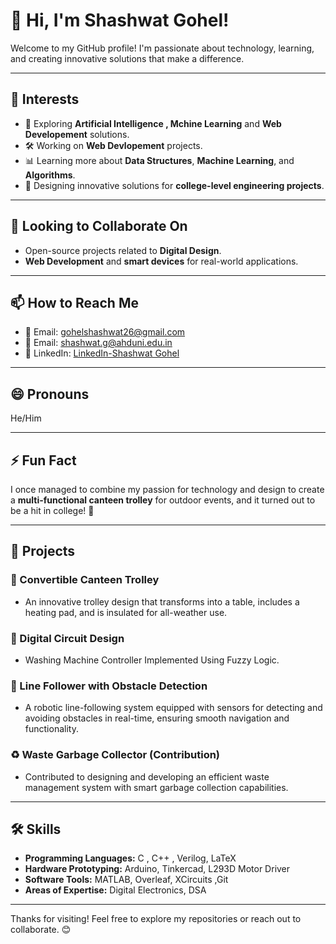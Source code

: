 # 👋 Hi, I'm Shashwat Gohel!

Welcome to my GitHub profile! I'm passionate about technology, learning, and creating innovative solutions that make a difference.

---

## 👀 Interests
- 🚀 Exploring **Artificial Intelligence , Mchine Learning** and **Web Developement** solutions.
- 🛠️ Working on **Web Devlopement** projects.
- 📊 Learning more about **Data Structures**, **Machine Learning**, and **Algorithms**.
- 🎨 Designing innovative solutions for **college-level engineering projects**.

---

## 💞️ Looking to Collaborate On
- Open-source projects related to **Digital Design**.
- **Web Development** and **smart devices** for real-world applications.


---

## 📫 How to Reach Me
- 💌 Email: [gohelshashwat26@gmail.com](mailto:gohelshashwat26@gmail.com)
- 💌 Email: [shashwat.g@ahduni.edu.in](mailto:shashwat.g@ahduni.edu.in)
- 💼 LinkedIn: [LinkedIn-Shashwat Gohel](https://www.linkedin.com/in/shashwat-gohel-b691532b9/)


---

## 😄 Pronouns
He/Him

---

## ⚡ Fun Fact
I once managed to combine my passion for technology and design to create a **multi-functional canteen trolley** for outdoor events, and it turned out to be a hit in college! 🎉

---

## 📂 Projects

### 🍱 Convertible Canteen Trolley
- An innovative trolley design that transforms into a table, includes a heating pad, and is insulated for all-weather use.

### 📐 Digital Circuit Design
- Washing Machine Controller Implemented Using Fuzzy Logic.

### 🚗 Line Follower with Obstacle Detection  
- A robotic line-following system equipped with sensors for detecting and avoiding obstacles in real-time, ensuring smooth navigation and functionality.  

### ♻️ Waste Garbage Collector (Contribution)  
- Contributed to designing and developing an efficient waste management system with smart garbage collection capabilities.

---

## 🛠️ Skills
- **Programming Languages:**  C , C++ , Verilog, LaTeX
- **Hardware Prototyping:** Arduino, Tinkercad, L293D Motor Driver
- **Software Tools:** MATLAB, Overleaf, XCircuits ,Git
- **Areas of Expertise:** Digital Electronics, DSA

---

Thanks for visiting! Feel free to explore my repositories or reach out to collaborate. 😊

